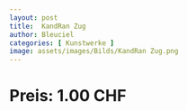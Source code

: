 ```yaml
---
layout: post
title:  KandRan Zug
author: Bleuciel
categories: [ Kunstwerke ]
image: assets/images/Bilds/KandRan Zug.png
---
```

# Preis: 1.00 CHF
